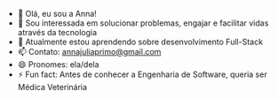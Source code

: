 - 👋 Olá, eu sou a Anna!
- 👀 Sou interessada em solucionar problemas, engajar e facilitar vidas através da tecnologia
- 🌱 Atualmente estou aprendendo sobre desenvolvimento Full-Stack
- 📫 Contato: annajuliaprimo@gmail.com
- 😄 Pronomes: ela/dela
- ⚡ Fun fact: Antes de conhecer a Engenharia de Software, queria ser Médica Veterinária

<!---
annaaju/annaaju is a ✨ special ✨ repository because its `README.md` (this file) appears on your GitHub profile.
You can click the Preview link to take a look at your changes.
--->

